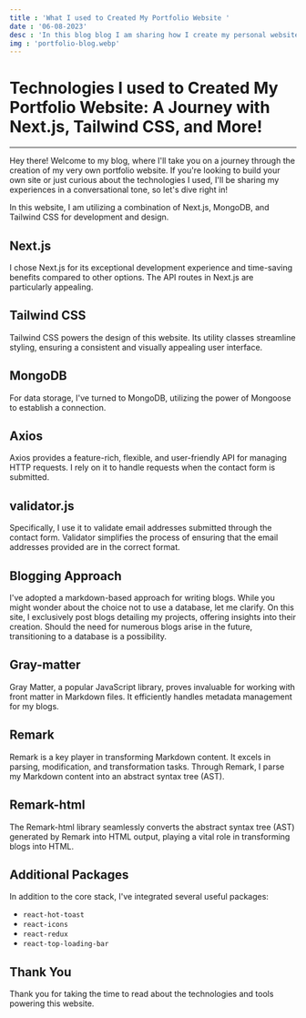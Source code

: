 ```yaml
---
title : 'What I used to Created My Portfolio Website '
date : '06-08-2023'
desc : 'In this blog blog I am sharing how I create my personal website'
img : 'portfolio-blog.webp'
---
```


# Technologies I used to Created My Portfolio Website: A Journey with Next.js, Tailwind CSS, and More!
___

Hey there! Welcome to my blog, where I'll take you on a journey through the creation of my very own portfolio website. If you're looking to build your own site or just curious about the technologies I used,  I'll be sharing my experiences in a conversational tone, so let's dive right in!


In this website, I am utilizing a combination of Next.js, MongoDB, and Tailwind CSS for development and design.

## Next.js

I chose Next.js for its exceptional development experience and time-saving benefits compared to other options. The API routes in Next.js are particularly appealing.

## Tailwind CSS

Tailwind CSS powers the design of this website. Its utility classes streamline styling, ensuring a consistent and visually appealing user interface.

## MongoDB

For data storage, I've turned to MongoDB, utilizing the power of Mongoose to establish a connection.

## Axios

Axios provides a feature-rich, flexible, and user-friendly API for managing HTTP requests. I rely on it to handle requests when the contact form is submitted.

## validator.js

Specifically, I use it to validate email addresses submitted through the contact form. Validator simplifies the process of ensuring that the email addresses provided are in the correct format.

## Blogging Approach

I've adopted a markdown-based approach for writing blogs. While you might wonder about the choice not to use a database, let me clarify. On this site, I exclusively post blogs detailing my projects, offering insights into their creation. Should the need for numerous blogs arise in the future, transitioning to a database is a possibility.

## Gray-matter

Gray Matter, a popular JavaScript library, proves invaluable for working with front matter in Markdown files. It efficiently handles metadata management for my blogs.

## Remark

Remark is a key player in transforming Markdown content. It excels in parsing, modification, and transformation tasks. Through Remark, I parse my Markdown content into an abstract syntax tree (AST).

## Remark-html

The Remark-html library seamlessly converts the abstract syntax tree (AST) generated by Remark into HTML output, playing a vital role in transforming blogs into HTML.

## Additional Packages

In addition to the core stack, I've integrated several useful packages:
- `react-hot-toast`
- `react-icons`
- `react-redux`
- `react-top-loading-bar`

## Thank You

Thank you for taking the time to read about the technologies and tools powering this website.
